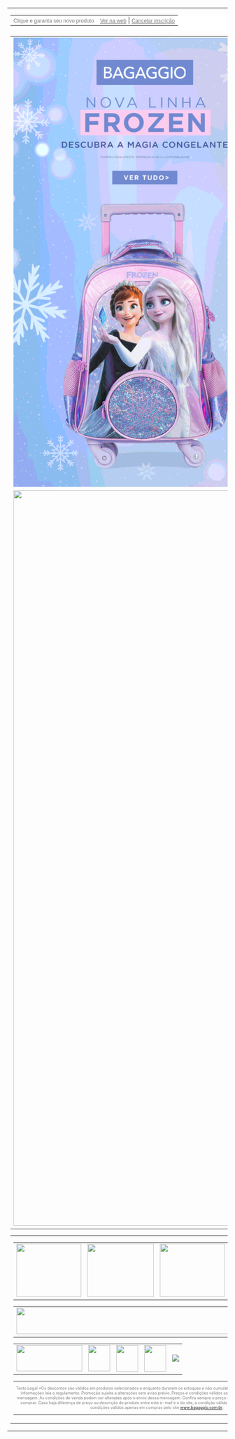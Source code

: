 <!-- ALL CONTAINER -->
<table width="600" border="0" cellspacing="0" cellpadding="0" align="center">
    <tbody>
    <tr>
    <td align="center"><!-- HEADER -->
    <table width="600" cellpadding="0" cellspacing="0" border="0" align="center" style="background-color: #ffffff; padding-bottom: 10px;">
    <tbody>
    <tr>
    <td align="left"><font color="#767676" face="sans-serif"><span style="font-size: 12px;">Clique e garanta seu novo produto</span></font></td>
    <td align="right"><a href="##preview##" style="font-family: sans-serif; color: #767676; font-size: 9pt;">Ver na web</a> | <a href="##optout##" style="font-family: sans-serif; color: #767676; font-size: 9pt;">Cancelar inscri&ccedil;&atilde;o</a></td>
    </tr>
    </tbody>
    </table>
    <table width="599" border="0" cellspacing="0" cellpadding="0" align="center">
    <tbody>
    <tr>
    <td align="center"><a href="https://www.bagaggio.com.br/nossas-lojas"><img src="https://github.com/isisabraham/email-marketing-back-to-school/raw/main/img/gif1.gif" alt="" width="600" height="1025" /></a></td>
    </tr>
    <tr>
    <td align="center"><a href="https://www.bagaggio.com.br/nossas-lojas"><img src="https://github.com/isisabraham/email-marketing-back-to-school/raw/main/img/img2.jpg" alt="" width="600" height="1678" /></a></td>
    </tr>
    </tbody>
    </table>
    <!-- footer --> <!-- END BANNER -->
    <table width="600" border="0" cellspacing="0" cellpadding="0" align="center">
    <tbody>
    <tr>
    <td align="center"><!-- footer-->
    <table align="center" border="0" cellpadding="0" cellspacing="0" width="600">
    <tbody>
    <tr>
    <td style="text-align: center;" align="center"><a href="https://www.bagaggio.com.br/"> <img src="https://d15k2d11r6t6rl.cloudfront.net/public/users/Integrators/11600282-cef0-49b8-976c-245633685f8f/bagaggio/Footer_01.png" caption="false" width="148" height="121" /> </a></td>
    <td style="text-align: center;" align="center"><a href="https://www.bagaggio.com.br/"> <img src="https://d15k2d11r6t6rl.cloudfront.net/public/users/Integrators/11600282-cef0-49b8-976c-245633685f8f/bagaggio/Footer_02.png" caption="false" width="152" height="121" /> </a></td>
    <td style="text-align: center;" align="center"><a href="https://www.bagaggio.com.br/"> <img src="https://d15k2d11r6t6rl.cloudfront.net/public/users/Integrators/11600282-cef0-49b8-976c-245633685f8f/bagaggio/Footer_03.png" caption="false" width="148" height="121" /> </a></td>
    <td style="text-align: center;" align="center"><a href="https://www.bagaggio.com.br/"> <img src="https://d15k2d11r6t6rl.cloudfront.net/public/users/Integrators/11600282-cef0-49b8-976c-245633685f8f/bagaggio/Footer_04.png" caption="false" width="152" height="121" /> </a></td>
    </tr>
    </tbody>
    </table>
    <table align="center" border="0" cellpadding="0" cellspacing="0" width="600">
    <tbody>
    <tr>
    <td style="text-align: center;" align="center"><a href="https://www.bagaggio.com.br/"> <img height="61" src="https://d15k2d11r6t6rl.cloudfront.net/public/users/Integrators/11600282-cef0-49b8-976c-245633685f8f/bagaggio/Footer_05.png" width="600" caption="false" /> </a></td>
    </tr>
    </tbody>
    </table>
    <table align="center" border="0" cellpadding="0" cellspacing="0" width="600">
    <tbody>
    <tr>
    <td style="text-align: center;" align="center"><a href="https://www.bagaggio.com.br/"> <img src="https://d15k2d11r6t6rl.cloudfront.net/public/users/Integrators/11600282-cef0-49b8-976c-245633685f8f/bagaggio/Footer_06.png" caption="false" width="150" height="60" /> </a></td>
    <td style="text-align: center;" align="center"><a href="https://www.instagram.com/bagaggio/"> <img src="https://d15k2d11r6t6rl.cloudfront.net/public/users/Integrators/11600282-cef0-49b8-976c-245633685f8f/bagaggio/Footer_07.png" caption="false" width="50" height="60" /> </a></td>
    <td style="text-align: center;" align="center"><a href="https://www.facebook.com/bagaggio"> <img src="https://d15k2d11r6t6rl.cloudfront.net/public/users/Integrators/11600282-cef0-49b8-976c-245633685f8f/bagaggio/Footer_08.png" caption="false" width="50" height="61" /> </a></td>
    <td style="text-align: center;" align="center"><a href="https://www.youtube.com/channel/UCWq3G1tK1WGrGmCMDjaXIKw"> <img src="https://d15k2d11r6t6rl.cloudfront.net/public/users/Integrators/11600282-cef0-49b8-976c-245633685f8f/bagaggio/Footer_09.png" caption="false" width="50" height="61" /> </a></td>
    <td style="text-align: center;" align="center"><a href="https://www.bagaggio.com.br/institucional/contato"> <img src="https://d15k2d11r6t6rl.cloudfront.net/public/users/Integrators/11600282-cef0-49b8-976c-245633685f8f/bagaggio/Footer_10.png" width="299" caption="false" /> </a></td>
    </tr>
    </tbody>
    </table>
    <table align="center" border="0" cellpadding="0" cellspacing="0" width="600">
    <tbody>
    <tr>
    <td style="text-align: center; color: #808080; font-size: 9px;">
    <p>Texto Legal *Os descontos s&atilde;o v&aacute;lidos em produtos selecionados e enquanto durarem os estoques e n&atilde;o cumulativa com outras promo&ccedil;&otilde;es. Para mais informa&ccedil;&otilde;es leia o regulamento. Promo&ccedil;&atilde;o sujeita a altera&ccedil;&otilde;es sem aviso pr&eacute;vio. Pre&ccedil;os e condi&ccedil;&otilde;es v&aacute;lidos somente para compra por meio desta mensagem. As condi&ccedil;&otilde;es de venda podem ser alteradas ap&oacute;s o envio dessa mensagem. Confira sempre o pre&ccedil;o na p&aacute;gina do produto na loja antes de comprar. Caso haja diferen&ccedil;a de pre&ccedil;o ou descri&ccedil;&atilde;o do produto entre este e-mail e o do site, a condi&ccedil;&atilde;o v&aacute;lida e praticada ser&aacute; a do site. Pre&ccedil;os e condi&ccedil;&otilde;es v&aacute;lidos apenas em compras pelo site <a href="https://www.bagaggio.com.br/" target="_blank" rel="noopener noreferrer">www.bagaggio.com.br</a>.</p>
    </td>
    </tr>
    </tbody>
    </table>
    </td>
    </tr>
    </tbody>
    </table>
    </td>
    </tr>
    </tbody>
    </table>
    <!-- END ALL CONTAINER -->
